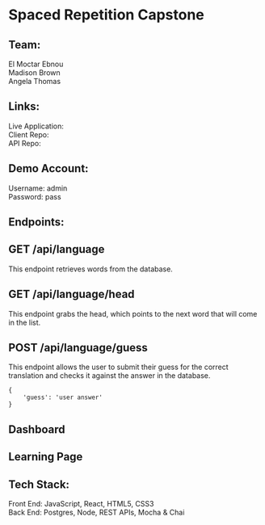 # Spaced Repetition Capstone

## Team:
El Moctar Ebnou
<br/>
Madison Brown
<br/>
Angela Thomas

## Links:

Live Application:
<br/>
Client Repo:
<br/>
API Repo:

## Demo Account:

Username: admin
<br/>
Password: pass

## Endpoints:

## GET /api/language
This endpoint retrieves words from the database.

## GET /api/language/head
This endpoint grabs the head, which points to the next word that will come in the list.

## POST /api/language/guess
This endpoint allows the user to submit their guess for the correct translation and checks it against the answer in the database.

```
{
    'guess': 'user answer'
}
```

## Dashboard

## Learning Page

## Tech Stack:
Front End: JavaScript, React, HTML5, CSS3
<br/>
Back End: Postgres, Node, REST APIs, Mocha & Chai